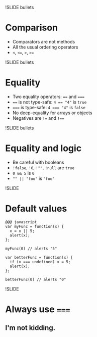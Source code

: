 !SLIDE bullets
# Comparison

* Comparators are not methods
* All the usual ordering operators
* `<`, `<=`, `>`, `>=`


!SLIDE bullets
# Equality

* Two equality operators: `==` and `===`
* `==` is not type-safe: `4 == "4"` is `true`
* `===` is type-safe: `4 === "4"` is `false`
* No deep-equality for arrays or objects
* Negatives are `!=` and `!==`


!SLIDE bullets
# Equality and logic

* Be careful with booleans
* `!false`, `!0`, `!""`, `!null` are `true`
* `0 && 5` is `0`
* `"" || "foo"` is `"foo"`


!SLIDE
# Default values

    @@@ javascript
    var myFunc = function(x) {
      x = x || 5;
      alert(x);
    };
    
    myFunc(0) // alerts "5"
    
    var betterFunc = function(x) {
      if (x === undefined) x = 5;
      alert(x);
    };
    
    betterFunc(0) // alerts "0"


!SLIDE
# Always use `===`
## I'm not kidding.

